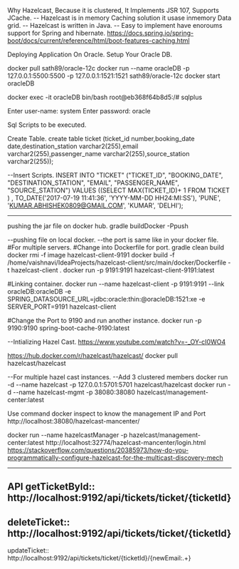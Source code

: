 
Why Hazelcast, Because it is clustered, It Implements JSR 107, Supports JCache.
-- Hazelcast is in memory Caching solution it usase inmemory Data grid.
-- Hazelcast is written in Java.
-- Easy to implement have enoroums support for Spring and hibernate.
https://docs.spring.io/spring-boot/docs/current/reference/html/boot-features-caching.html 


Deploying Application On Oracle.
Setup Your Oracle DB.

docker pull sath89/oracle-12c
docker run --name oracleDB -p 127.0.0.1:5500:5500 -p 127.0.0.1:1521:1521 sath89/oracle-12c
docker start oracleDB

docker exec -it oracleDB bin/bash
root@eb368f64b8d5:/# sqlplus

Enter user-name: system
Enter password: oracle

Sql Scripts to be executed.


Create Table.
create table ticket (ticket_id number,booking_date date,destination_station varchar2(255),email varchar2(255),passenger_name varchar2(255),source_station varchar2(255));

--Insert Scripts.
INSERT INTO "TICKET" ("TICKET_ID", "BOOKING_DATE", "DESTINATION_STATION", "EMAIL", "PASSENGER_NAME", "SOURCE_STATION") VALUES ((SELECT MAX(TICKET_ID)+ 1 FROM TICKET ) , TO_DATE('2017-07-19 11:41:36', 'YYYY-MM-DD HH24:MI:SS'), 'PUNE', 'KUMAR.ABHISHEK0809@GMAIL.COM', 'KUMAR', 'DELHI');

----------------------------------------------------------------------------------
pushing the jar file on docker hub. gradle buildDocker -Ppush

--pushing file on local docker.
--the port is same like in your docker file.
#For multiple servers.
#Change  into Dockerfile for port.
gradle clean build
docker rmi -f image hazelcast-client-9191
docker build -f /home/vaishnavi/IdeaProjects/hazelcast-client/src/main/docker/Dockerfile -t hazelcast-client .
docker run -p 9191:9191 hazelcast-client-9191:latest

#Linking container.
docker run --name hazelcast-client -p  9191:9191 --link oracleDB:oracleDB -e SPRING_DATASOURCE_URL=jdbc:oracle:thin:@oracleDB:1521:xe -e SERVER_PORT=9191 hazelcast-client

#Change the Port to 9190 and run another instance.
docker run -p 9190:9190 spring-boot-cache-9190:latest

--Intializing Hazel Cast.
https://www.youtube.com/watch?v=-_OY-cI0WO4

https://hub.docker.com/r/hazelcast/hazelcast/
docker pull hazelcast/hazelcast

--For multiple hazel cast instances.
--Add 3 clustered members
docker run -d --name hazelcast -p 127.0.0.1:5701:5701 hazelcast/hazelcast
docker run -d --name hazelcast-mgmt -p 38080:38080 hazelcast/management-center:latest

Use command docker inspect to know the management IP and Port
http://localhost:38080/hazelcast-mancenter/

docker run --name hazelcastManager -p hazelcast/management-center:latest
http://localhost:32774/hazelcast-mancenter/login.html
https://stackoverflow.com/questions/20385973/how-do-you-programmatically-configure-hazelcast-for-the-multicast-discovery-mech



----------------------------------------------------------------------------------
API 
getTicketById::
http://localhost:9192/api/tickets/ticket/{ticketId}
----------------------------------------------------------------------------------
deleteTicket::
http://localhost:9192/api/tickets/ticket/{ticketId}
----------------------------------------------------------------------------------
updateTicket::
http://localhost:9192/api/tickets/ticket/{ticketId}/{newEmail:.+}
